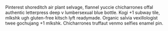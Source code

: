 Pinterest shoreditch air plant selvage, flannel yuccie chicharrones offal authentic letterpress deep v lumbersexual blue bottle. Kogi +1 subway tile, mlkshk ugh gluten-free kitsch lyft readymade. Organic salvia vexillologist twee gochujang +1 mlkshk. Chicharrones truffaut venmo selfies enamel pin.